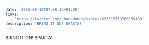 ```yaml
---
date: '2015-08-18T07:08:15+01:00'
links:
  - 'https://twitter.com/shaundunne/status/633515769700159489'
description: 'BRING IT ON! SPARTA! '
---
```

BRING IT ON! SPARTA! 
